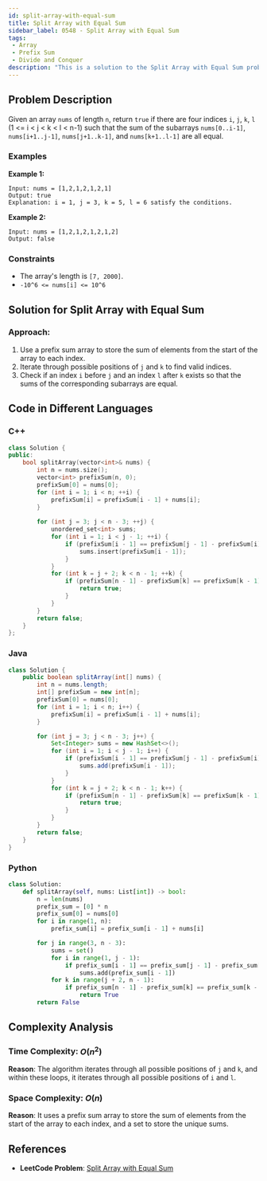 ```yaml
---
id: split-array-with-equal-sum
title: Split Array with Equal Sum
sidebar_label: 0548 - Split Array with Equal Sum
tags:
 - Array
 - Prefix Sum
 - Divide and Conquer
description: "This is a solution to the Split Array with Equal Sum problem on LeetCode."
---
```


## Problem Description

Given an array `nums` of length `n`, return `true` if there are four indices `i`, `j`, `k`, `l` (1 &lt;= i &lt; j &lt; k &lt; l &lt; n-1) such that the sum of the subarrays `nums[0..i-1]`, `nums[i+1..j-1]`, `nums[j+1..k-1]`, and `nums[k+1..l-1]` are all equal.

### Examples

**Example 1:**

```
Input: nums = [1,2,1,2,1,2,1]
Output: true
Explanation: i = 1, j = 3, k = 5, l = 6 satisfy the conditions.
```

**Example 2:**

```
Input: nums = [1,2,1,2,1,2,1,2]
Output: false
```

### Constraints

- The array's length is `[7, 2000]`.
- `-10^6 <= nums[i] <= 10^6`

## Solution for Split Array with Equal Sum

### Approach:

1. Use a prefix sum array to store the sum of elements from the start of the array to each index.
2. Iterate through possible positions of `j` and `k` to find valid indices.
3. Check if an index `i` before `j` and an index `l` after `k` exists so that the sums of the corresponding subarrays are equal.

## Code in Different Languages

### C++

```cpp
class Solution {
public:
    bool splitArray(vector<int>& nums) {
        int n = nums.size();
        vector<int> prefixSum(n, 0);
        prefixSum[0] = nums[0];
        for (int i = 1; i < n; ++i) {
            prefixSum[i] = prefixSum[i - 1] + nums[i];
        }
        
        for (int j = 3; j < n - 3; ++j) {
            unordered_set<int> sums;
            for (int i = 1; i < j - 1; ++i) {
                if (prefixSum[i - 1] == prefixSum[j - 1] - prefixSum[i]) {
                    sums.insert(prefixSum[i - 1]);
                }
            }
            for (int k = j + 2; k < n - 1; ++k) {
                if (prefixSum[n - 1] - prefixSum[k] == prefixSum[k - 1] - prefixSum[j] && sums.count(prefixSum[k - 1] - prefixSum[j])) {
                    return true;
                }
            }
        }
        return false;
    }
};
```

### Java

```java
class Solution {
    public boolean splitArray(int[] nums) {
        int n = nums.length;
        int[] prefixSum = new int[n];
        prefixSum[0] = nums[0];
        for (int i = 1; i < n; i++) {
            prefixSum[i] = prefixSum[i - 1] + nums[i];
        }

        for (int j = 3; j < n - 3; j++) {
            Set<Integer> sums = new HashSet<>();
            for (int i = 1; i < j - 1; i++) {
                if (prefixSum[i - 1] == prefixSum[j - 1] - prefixSum[i]) {
                    sums.add(prefixSum[i - 1]);
                }
            }
            for (int k = j + 2; k < n - 1; k++) {
                if (prefixSum[n - 1] - prefixSum[k] == prefixSum[k - 1] - prefixSum[j] && sums.contains(prefixSum[k - 1] - prefixSum[j])) {
                    return true;
                }
            }
        }
        return false;
    }
}
```

### Python

```python
class Solution:
    def splitArray(self, nums: List[int]) -> bool:
        n = len(nums)
        prefix_sum = [0] * n
        prefix_sum[0] = nums[0]
        for i in range(1, n):
            prefix_sum[i] = prefix_sum[i - 1] + nums[i]

        for j in range(3, n - 3):
            sums = set()
            for i in range(1, j - 1):
                if prefix_sum[i - 1] == prefix_sum[j - 1] - prefix_sum[i]:
                    sums.add(prefix_sum[i - 1])
            for k in range(j + 2, n - 1):
                if prefix_sum[n - 1] - prefix_sum[k] == prefix_sum[k - 1] - prefix_sum[j] and (prefix_sum[k - 1] - prefix_sum[j]) in sums:
                    return True
        return False
```

## Complexity Analysis

### Time Complexity: $O(n^2)$
**Reason**: The algorithm iterates through all possible positions of `j` and `k`, and within these loops, it iterates through all possible positions of `i` and `l`.

### Space Complexity: $O(n)$
**Reason**: It uses a prefix sum array to store the sum of elements from the start of the array to each index, and a set to store the unique sums.

## References

- **LeetCode Problem**: [Split Array with Equal Sum](https://leetcode.com/problems/split-array-with-equal-sum/)
